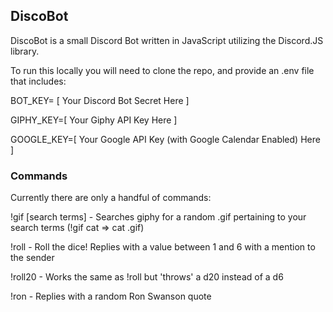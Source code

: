 ## DiscoBot

DiscoBot is a small Discord Bot written in JavaScript utilizing the Discord.JS library.

To run this locally you will need to clone the repo, and provide an .env file that includes:

BOT_KEY= [ Your Discord Bot Secret Here ]

GIPHY_KEY=[ Your Giphy API Key Here ]

GOOGLE_KEY=[ Your Google API Key (with Google Calendar Enabled) Here ]

### Commands

Currently there are only a handful of commands:

!gif [search terms] - Searches giphy for a random .gif pertaining to your search terms (!gif cat => cat .gif)

!roll - Roll the dice! Replies with a value between 1 and 6 with a mention to the sender

!roll20 - Works the same as !roll but 'throws' a d20 instead of a d6

!ron - Replies with a random Ron Swanson quote
